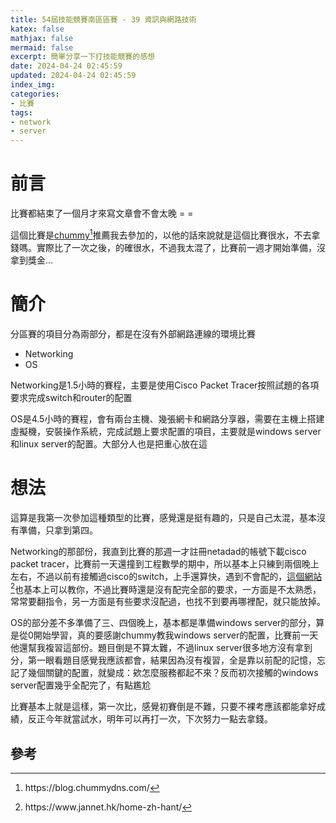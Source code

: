 ```yaml
---
title: 54屆技能競賽南區區賽 - 39 資訊與網路技術
katex: false
mathjax: false
mermaid: false
excerpt: 簡單分享一下打技能競賽的感想
date: 2024-04-24 02:45:59
updated: 2024-04-24 02:45:59
index_img:
categories:
- 比賽
tags:
- network
- server
---
```


# 前言

比賽都結束了一個月才來寫文章會不會太晚 = =

這個比賽是[chummy[^1]](https://blog.chummydns.com/)推薦我去參加的，以他的話來說就是這個比賽很水，不去拿錢嗎。實際比了一次之後，的確很水，不過我太混了，比賽前一週才開始準備，沒拿到獎金...

# 簡介

分區賽的項目分為兩部分，都是在沒有外部網路連線的環境比賽

- Networking
- OS

Networking是1.5小時的賽程，主要是使用Cisco Packet  Tracer按照試題的各項要求完成switch和router的配置

OS是4.5小時的賽程，會有兩台主機、幾張網卡和網路分享器，需要在主機上搭建虛擬機，安裝操作系統，完成試題上要求配置的項目，主要就是windows server和linux server的配置。大部分人也是把重心放在這

#  想法

這算是我第一次參加這種類型的比賽，感覺還是挺有趣的，只是自己太混，基本沒有準備，只拿到第四。

Networking的那部份，我直到比賽的那週一才註冊netadad的帳號下載cisco packet tracer，比賽前一天還撞到工程數學的期中，所以基本上只練到兩個晚上左右，不過以前有接觸過cisco的switch，上手還算快，遇到不會配的，[這個網站[^2]](https://www.jannet.hk/home-zh-hant/)也基本上可以教你，不過比賽時還是沒有配完全部的要求，一方面是不太熟悉，常常要翻指令，另一方面是有些要求沒配過，也找不到要再哪裡配，就只能放掉。

OS的部分差不多準備了三、四個晚上，基本都是準備windows server的部分，算是從0開始學習，真的要感謝chummy教我windows server的配置，比賽前一天他還幫我複習這部份。題目倒是不算太難，不過linux server很多地方沒有拿到分，第一眼看題目感覺我應該都會，結果因為沒有複習，全是靠以前配的記憶，忘記了幾個關鍵的配置，就變成：欸怎麼服務都起不來？反而初次接觸的windows server配置幾乎全配完了，有點尷尬

比賽基本上就是這樣，第一次比，感覺初賽倒是不難，只要不裸考應該都能拿好成績，反正今年就當試水，明年可以再打一次，下次努力一點去拿錢。

## 參考

[^1]: https://blog.chummydns.com/

[^2]: https://www.jannet.hk/home-zh-hant/
